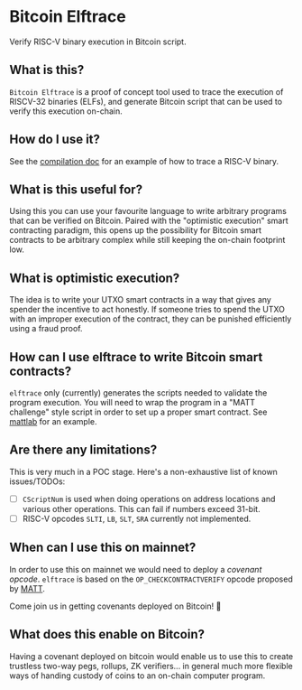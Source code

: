 # Bitcoin Elftrace
Verify RISC-V binary execution in Bitcoin script.

## What is this?
`Bitcoin Elftrace` is a proof of concept tool used to trace the execution of
RISCV-32 binaries (ELFs), and generate Bitcoin script that can be used to
verify this execution on-chain.

## How do I use it?
See the [compilation doc](./docs/compile.md) for an example of how to trace a
RISC-V binary.

## What is this useful for?
Using this you can use your favourite language to write arbitrary programs that
can be verified on Bitcoin. Paired with the "optimistic execution" smart
contracting paradigm, this opens up the possibility for Bitcoin smart contracts
to be arbitrary complex while still keeping the on-chain footprint low.

## What is optimistic execution?
The idea is to write your UTXO smart contracts in a way that gives any spender
the incentive to act honestly. If someone tries to spend the UTXO with an
improper execution of the contract, they can be punished efficiently using a
fraud proof.

## How can I use elftrace to write Bitcoin smart contracts?
`elftrace` only (currently) generates the scripts needed to validate the
program execution. You will need to wrap the program in a "MATT challenge"
style script in order to set up a proper smart contract. See
[mattlab](https://github.com/halseth/mattlab/blob/main/docs/challenge.md) for
an example.

## Are there any limitations?
This is very much in a POC stage. Here's a non-exhaustive list of known
issues/TODOs:

- [ ] `CScriptNum` is used when doing operations on address locations and
  various other operations. This can fail if numbers exceed 31-bit.
- [ ] RISC-V opcodes `SLTI`, `LB`, `SLT`, `SRA` currently not implemented.

## When can I use this on mainnet?
In order to use this on mainnet we would need to deploy a _covenant opcode_.
`elftrace` is based on the `OP_CHECKCONTRACTVERIFY` opcode proposed by
[MATT](https://lists.linuxfoundation.org/pipermail/bitcoin-dev/2022-November/021182.html).

Come join us in getting covenants deployed on Bitcoin! 🤠

## What does this enable on Bitcoin?
Having a covenant deployed on bitcoin would enable us to use this to create
trustless two-way pegs, rollups, ZK verifiers... in general much more
flexible ways of handing custody of coins to an on-chain computer program.
